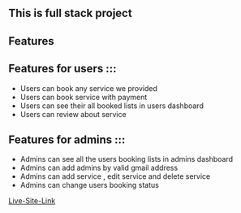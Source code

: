 ## This is full stack project

## Features

## Features for users :::

- Users can book any service we provided
- Users can book service with payment
- Users can see their all booked lists in users dashboard
- Users can review about service 

## Features for admins :::

- Admins can see all the users booking lists in admins dashboard
- Admins can add admins by valid gmail address
- Admins can add service , edit service and delete service
- Admins can change users booking status 

[Live-Site-Link](https://event-photography.netlify.app/)